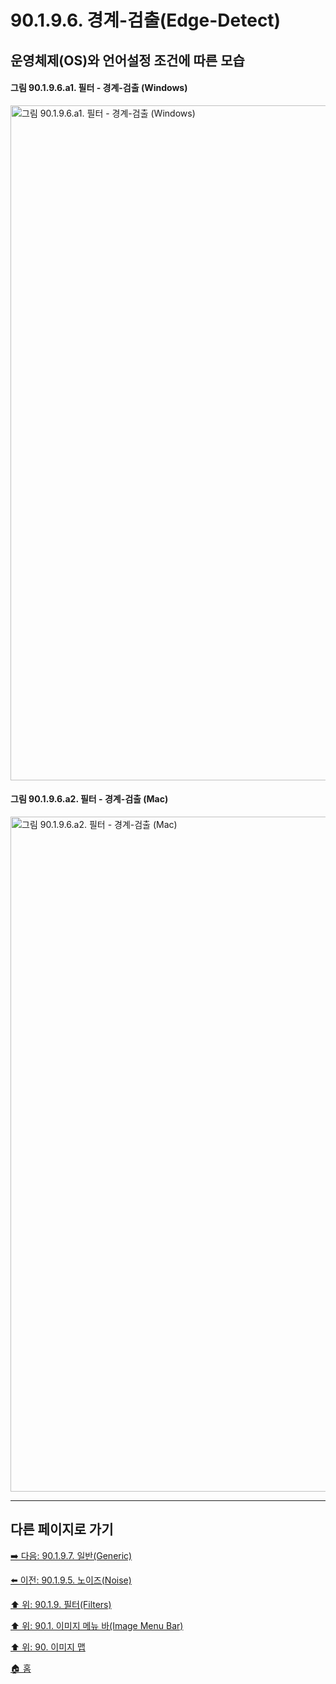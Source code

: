 # 90.1.9.6. 경계-검출(Edge-Detect)
## 운영체제(OS)와 언어설정 조건에 따른 모습
#### 그림 90.1.9.6.a1. 필터 - 경계-검출 (Windows)
<img width="1080" alt="그림 90.1.9.6.a1. 필터 - 경계-검출 (Windows)" environment="Windows 10 GIMP 2.10.36" src="https://github.com/wonder13662/gimp/assets/15767104/ca889343-14a1-4de8-9ff7-b80c524f18fc">

#### 그림 90.1.9.6.a2. 필터 - 경계-검출 (Mac)
<img width="1080" alt="그림 90.1.9.6.a2. 필터 - 경계-검출 (Mac)" environment="MacOS:Sonoma 14.2.1 GIMP 2.10.36" src="https://github.com/wonder13662/gimp/assets/15767104/c9427d3c-0d27-47ab-9130-5e261d187894">

***

## 다른 페이지로 가기

[➡️ 다음: 90.1.9.7. 일반(Generic)](./90-01-09-07-generic.md)

[⬅️ 이전: 90.1.9.5. 노이즈(Noise)](./90-01-09-05-noise.md)

[⬆️ 위: 90.1.9. 필터(Filters)](./90-01-09-00-filters.md)

[⬆️ 위: 90.1. 이미지 메뉴 바(Image Menu Bar)](./90-01-00-image-menu-bar.md)

[⬆️ 위: 90. 이미지 맵](./90-00-image-map.md)

[🏠 홈](./00-home.md)
